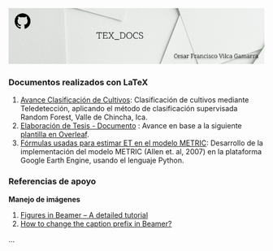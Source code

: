 ![](tex_docs_cover.jpg)

### Documentos realizados con LaTeX

1. [Avance Clasificación de Cultivos](Avance_clasificacion/main.pdf): Clasificación de cultivos mediante Teledetección, aplicando el método de clasificación supervisada Random Forest, Valle de Chincha, Ica.
2. [Elaboración de Tesis - Documento](Tesis_en_Latex/tesis.pdf) : Avance en base a la siguiente [plantilla en Overleaf](https://cs.overleaf.com/latex/templates/universidad-nacional-agraria-la-molina/hjcqdqdvfqzy).
3. [Fórmulas usadas para estimar ET en el modelo METRIC](https://github.com/vilcagamarracf/tex_docs/blob/main/Formulas_metric/main.pdf): Desarrollo de la implementación del modelo METRIC (Allen et. al, 2007) en la plataforma Google Earth Engine, usando el lenguaje Python. 

### Referencias de apoyo

**Manejo de imágenes**
1. [Figures in Beamer – A detailed tutorial](https://latex-beamer.com/tutorials/beamer-figure/)
2. [How to change the caption prefix in Beamer?](https://latex-beamer.com/faq/change-caption-prefix/)

...

